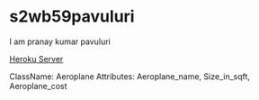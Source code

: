 # s2wb59pavuluri

I am pranay kumar pavuluri

[Heroku Server](https://s2wb59pavuluri.herokuapp.com/)   

ClassName: Aeroplane 
Attributes: Aeroplane_name, Size_in_sqft, Aeroplane_cost
